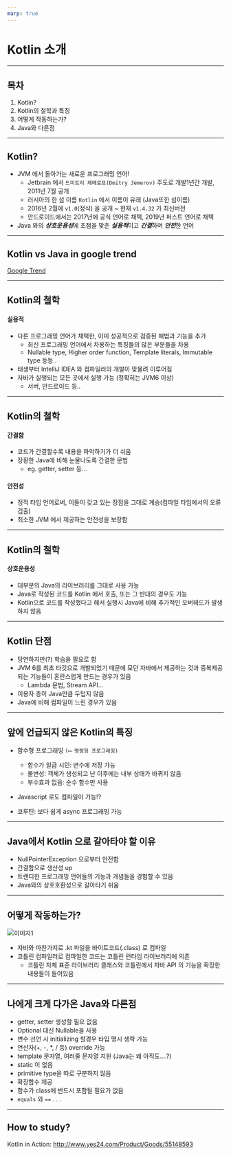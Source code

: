 ```yaml
---
marp: true
---
```


# Kotlin 소개

---

## 목차

1. Kotlin?
1. Kotlin의 철학과 특징
1. 어떻게 작동하는가?
1. Java와 다른점

---

## Kotlin?

- JVM 에서 돌아가는 새로운 프로그래밍 언어!
    - Jetbrain 에서 `드미트리 제메로프(Dmitry Jemerov)` 주도로 개발1년간 개발, 2011년 7월 공개 
    - 러시아의 한 섬 이름 `Kotlin` 에서 이름이 유래 (Java또한 섬이름)
    - 2016년 2월에 `v1.0`(정식) 을 공개 ~ 현재 `v1.4.32` 가 최신버전
    - 안드로이드에서는 2017년에 공식 언어로 채택, 2019년 퍼스트 언어로 채택
- Java 와의 ***상호운용성***에 초점을 맞춘 ***실용적***이고 ***간결***하며 ***안전***한 언어

---

## Kotlin vs Java in google trend

[Google Trend](https://trends.google.com/trends/explore?q=%2Fm%2F07sbkfb,%2Fm%2F0_lcrx4)

---

## Kotlin의 철학

#### 실용적

- 다른 프로그래밍 언어가 채택한, 이미 성공적으로 검증된 해법과 기능을 추가
    - 최신 프로그래밍 언어에서 차용하는 특징들의 많은 부분들을 차용
    - Nullable type, Higher order function, Template literals, Immutable type 등등..
- 태생부터 IntelliJ IDEA 와 컴파일러의 개발이 맞물려 이루어짐
- 자바가 실행되는 모든 곳에서 실행 가능 (정확히는 JVM6 이상)
    - 서버, 안드로이드 등.. 

---

## Kotlin의 철학

#### 간결함

- 코드가 간결할수록 내용을 파악하기가 더 쉬움
- 장황한 Java에 비해 눈물나도록 간결한 문법
    - eg. getter, setter 등...

#### 안전성

- 정적 타입 언어로써, 이들이 갖고 있는 장점을 그대로 계승(컴파일 타임에서의 오류 검출)
- 최소한 JVM 에서 제공하는 안전성을 보장함

---

## Kotlin의 철학

#### 상호운용성

- 대부분의 Java의 라이브러리를 그대로 사용 가능
- Java로 작성된 코드를 Kotlin 에서 호출, 또는 그 반대의 경우도 가능
- Kotlin으로 코드를 작성했다고 해서 실행시 Java에 비해 추가적인 오버헤드가 발생하지 않음

---

## Kotlin 단점

- 당연하지만(?) 학습을 필요로 함
- JVM 6를 최초 타깃으로 개발되었기 때문에 모던 자바에서 제공하는 것과 중복제공되는 기능들이 혼란스럽게 만드는 경우가 있음
    - Lambda 문법, Stream API...
- 이용자 층이 Java만큼 두텁지 않음
- Java에 비해 컴파일이 느린 경우가 있음

---

## 앞에 언급되지 않은 Kotlin의 특징

- 함수형 프로그래밍 `(⟷ 명령형 프로그래밍)`
    - 함수가 일급 시민: 변수에 저장 가능
    - 불변성: 객체가 생성되고 난 이후에는 내부 상태가 바뀌지 않음
    - 부수효과 없음: 순수 함수만 사용

- Javascript 로도 컴파일이 가능⁉️
- 코루틴: 보다 쉽게 async 프로그래밍 가능

---

## Java에서 Kotlin 으로 갈아타야 할 이유

- NullPointerException 으로부터 안전함
- 간결함으로 생산성 up
- 트랜디한 프로그래밍 언어들의 기능과 개념들을 경험할 수 있음
- Java와의 상호호환성으로 갈아타기 쉬움

---

## 어떻게 작동하는가?

![이미지1](https://workingdev.net/images/kotlin-compilation-process.png)

- 자바와 마찬가지로 .kt 파일을 바이트코드(.class) 로 컴파일
- 코틀린 컴파일러로 컴파일한 코드는 코틀린 런타임 라이브러리에 의존
    - 코틀린 자체 표준 라이브러리 클래스와 코틀린에서 자바 API 의 기능을 확장한 내용들이 들어있음


---


## 나에게 크게 다가온 Java와 다른점

- getter, setter 생성할 필요 없음
- Optional 대신 Nullable을 사용
- 변수 선언 시 initializing 할경우 타입 명시 생략 가능
- 연산자(+, -, *, / 등) override 가능
- template 문자열, 여러줄 문자열 지원 (Java는 왜 아직도....?)
- static 이 없음
- primitive type을 따로 구분하지 않음
- 확장함수 제공
- 함수가 class에 반드시 포함될 필요가 없음
- `equals` 와 `==`
. . .

---

## How to study?

Kotlin in Action: http://www.yes24.com/Product/Goods/55148593
